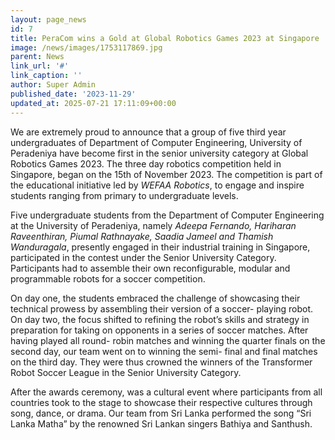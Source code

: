 ```yaml
---
layout: page_news
id: 7
title: PeraCom wins a Gold at Global Robotics Games 2023 at Singapore
image: /news/images/1753117869.jpg
parent: News
link_url: '#'
link_caption: ''
author: Super Admin
published_date: '2023-11-29'
updated_at: 2025-07-21 17:11:09+00:00
---
```



<!-- Automated Update by GitHub Actions -->

<p>We are extremely proud to announce that a group of five third year undergraduates of Department of Computer Engineering, University of Peradeniya have become first in the senior university category at Global Robotics Games 2023. The three day robotics competition held in Singapore, began on the 15th of November 2023. The competition is part of the educational initiative led by&nbsp;<i>WEFAA Robotics</i>, to engage and inspire students ranging from primary to undergraduate levels.</p><p>Five undergraduate students from the Department of Computer Engineering at the University of Peradeniya, namely&nbsp;<i>Adeepa Fernando, Hariharan Raveenthiran, Piumal Rathnayake, Saadia Jameel and Thamish Wanduragala</i>, presently engaged in their industrial training in Singapore, participated in the contest under the Senior University Category. Participants had to assemble their own reconfigurable, modular and programmable robots for a soccer competition.</p><p>On day one, the students embraced the challenge of showcasing their technical prowess by assembling their version of a soccer- playing robot. On day two, the focus shifted to refining the robot’s skills and strategy in preparation for taking on opponents in a series of soccer matches. After having played all round- robin matches and winning the quarter finals on the second day, our team went on to winning the semi- final and final matches on the third day. They were thus crowned the winners of the Transformer Robot Soccer League in the Senior University Category.</p><p>After the awards ceremony, was a cultural event where participants from all countries took to the stage to showcase their respective cultures through song, dance, or drama. Our team from Sri Lanka performed the song “Sri Lanka Matha” by the renowned Sri Lankan singers Bathiya and Santhush.</p>
